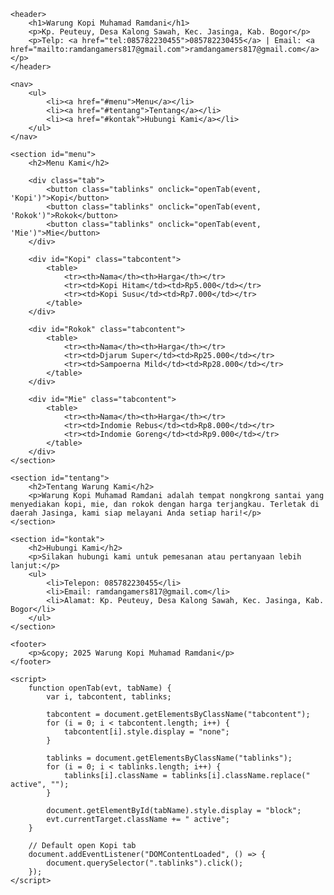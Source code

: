 <!DOCTYPE html>
<html lang="id">
<head>
    <meta charset="UTF-8">
    <meta name="viewport" content="width=device-width, initial-scale=1.0">
    <title>Warung Kopi Muhamad Ramdani</title>
    <link rel="stylesheet" href="style.css">
</head>
<body>

    <header>
        <h1>Warung Kopi Muhamad Ramdani</h1>
        <p>Kp. Peuteuy, Desa Kalong Sawah, Kec. Jasinga, Kab. Bogor</p>
        <p>Telp: <a href="tel:085782230455">085782230455</a> | Email: <a href="mailto:ramdangamers817@gmail.com">ramdangamers817@gmail.com</a></p>
    </header>

    <nav>
        <ul>
            <li><a href="#menu">Menu</a></li>
            <li><a href="#tentang">Tentang</a></li>
            <li><a href="#kontak">Hubungi Kami</a></li>
        </ul>
    </nav>

    <section id="menu">
        <h2>Menu Kami</h2>

        <div class="tab">
            <button class="tablinks" onclick="openTab(event, 'Kopi')">Kopi</button>
            <button class="tablinks" onclick="openTab(event, 'Rokok')">Rokok</button>
            <button class="tablinks" onclick="openTab(event, 'Mie')">Mie</button>
        </div>

        <div id="Kopi" class="tabcontent">
            <table>
                <tr><th>Nama</th><th>Harga</th></tr>
                <tr><td>Kopi Hitam</td><td>Rp5.000</td></tr>
                <tr><td>Kopi Susu</td><td>Rp7.000</td></tr>
            </table>
        </div>

        <div id="Rokok" class="tabcontent">
            <table>
                <tr><th>Nama</th><th>Harga</th></tr>
                <tr><td>Djarum Super</td><td>Rp25.000</td></tr>
                <tr><td>Sampoerna Mild</td><td>Rp28.000</td></tr>
            </table>
        </div>

        <div id="Mie" class="tabcontent">
            <table>
                <tr><th>Nama</th><th>Harga</th></tr>
                <tr><td>Indomie Rebus</td><td>Rp8.000</td></tr>
                <tr><td>Indomie Goreng</td><td>Rp9.000</td></tr>
            </table>
        </div>
    </section>

    <section id="tentang">
        <h2>Tentang Warung Kami</h2>
        <p>Warung Kopi Muhamad Ramdani adalah tempat nongkrong santai yang menyediakan kopi, mie, dan rokok dengan harga terjangkau. Terletak di daerah Jasinga, kami siap melayani Anda setiap hari!</p>
    </section>

    <section id="kontak">
        <h2>Hubungi Kami</h2>
        <p>Silakan hubungi kami untuk pemesanan atau pertanyaan lebih lanjut:</p>
        <ul>
            <li>Telepon: 085782230455</li>
            <li>Email: ramdangamers817@gmail.com</li>
            <li>Alamat: Kp. Peuteuy, Desa Kalong Sawah, Kec. Jasinga, Kab. Bogor</li>
        </ul>
    </section>

    <footer>
        <p>&copy; 2025 Warung Kopi Muhamad Ramdani</p>
    </footer>

    <script>
        function openTab(evt, tabName) {
            var i, tabcontent, tablinks;

            tabcontent = document.getElementsByClassName("tabcontent");
            for (i = 0; i < tabcontent.length; i++) {
                tabcontent[i].style.display = "none";
            }

            tablinks = document.getElementsByClassName("tablinks");
            for (i = 0; i < tablinks.length; i++) {
                tablinks[i].className = tablinks[i].className.replace(" active", "");
            }

            document.getElementById(tabName).style.display = "block";
            evt.currentTarget.className += " active";
        }

        // Default open Kopi tab
        document.addEventListener("DOMContentLoaded", () => {
            document.querySelector(".tablinks").click();
        });
    </script>
</body>
</html>
